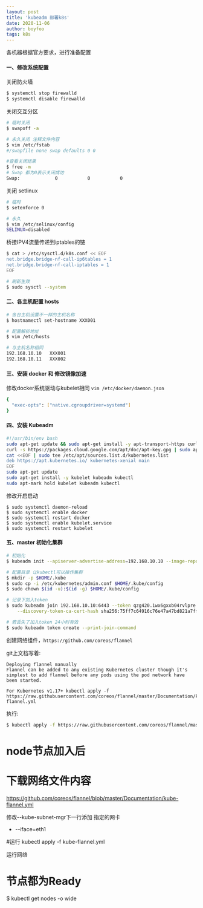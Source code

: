 ```yaml
---
layout: post
title: 'kubeadm 部署k8s'
date: 2020-11-06
author: boyfoo
tags: k8s
---
```


各机器根据官方要求，进行准备配置
#### 一、修改系统配置

关闭防火墙

```bash
$ systemctl stop firewalld
$ systemctl disable firewalld
```

关闭交互分区

```bash
# 临时关闭
$ swapoff -a

# 永久关闭 注释文件内容
$ vim /etc/fstab
#/swapfile none swap defaults 0 0

#查看关闭结果
$ free -m
# Swap 都为0表示关闭成功
Swap:             0           0           0
```

关闭 setlinux

```bash
# 临时
$ setenforce 0

# 永久
$ vim /etc/selinux/config
SELINUX=disabled
```

桥接IPV4流量传递到iptables的链

```bash
$ cat > /etc/sysctl.d/k8s.conf << EOF
net.bridge.bridge-nf-call-ip6tables = 1
net.bridge.bridge-nf-call-iptables = 1
EOF

# 刷新生效
$ sudo sysctl --system
```

#### 二、各主机配置 hosts

```bash
# 各台主机设置不一样的主机名称
$ hostnamectl set-hostname XXX001

# 配置解析地址
$ vim /etc/hosts

# 与主机名称相同
192.168.10.10   XXX001
192.168.10.11   XXX002
```

#### 三、安装 docker 和 修改镜像加速

修改docker系统驱动与kubelet相同
`vim /etc/docker/daemon.json`
```bash
{
  "exec-opts": ["native.cgroupdriver=systemd"]
}
```

#### 四、安装 Kubeadm

```bash
#!/usr/bin/env bash
sudo apt-get update && sudo apt-get install -y apt-transport-https curl
curl -s https://packages.cloud.google.com/apt/doc/apt-key.gpg | sudo apt-key add -
cat <<EOF | sudo tee /etc/apt/sources.list.d/kubernetes.list
deb https://apt.kubernetes.io/ kubernetes-xenial main
EOF
sudo apt-get update
sudo apt-get install -y kubelet kubeadm kubectl
sudo apt-mark hold kubelet kubeadm kubectl
```

修改开启启动

```
$ sudo systemctl daemon-reload
$ sudo systemctl enable docker
$ sudo systemctl restart docker
$ sudo systemctl enable kubelet.service
$ sudo systemctl restart kubelet
```

#### 五、master 初始化集群

```bash
# 初始化
$ kubeadm init --apiserver-advertise-address=192.168.10.10 --image-repository registry.cn-hangzhou.aliyuncs.com/google_containers --service-cidr=10.1.0.0/16 --pod-network-cidr=10.244.0.0/16

# 配置目录 让kubectl可以操作集群 
$ mkdir -p $HOME/.kube
$ sudo cp -i /etc/kubernetes/admin.conf $HOME/.kube/config
$ sudo chown $(id -u):$(id -g) $HOME/.kube/config

# 记录下加入token
$ sudo kubeadm join 192.168.10.10:6443 --token qzg420.1wx6gxxb04rvlpre \
    --discovery-token-ca-cert-hash sha256:75ff7c64916c76e47a47bd821a7fff1066d464c2512138f8b43cdaf95c1cca97

# 若丢失了加入token 24小时有效
$ sudo kubeadm token create --print-join-command
```

创建网络组件，`https://github.com/coreos/flannel`

git上文档写着:
```
Deploying flannel manually
Flannel can be added to any existing Kubernetes cluster though it's simplest to add flannel before any pods using the pod network have been started.

For Kubernetes v1.17+ kubectl apply -f https://raw.githubusercontent.com/coreos/flannel/master/Documentation/kube-flannel.yml
```

执行:

```bash
$ kubectl apply -f https://raw.githubusercontent.com/coreos/flannel/master/Documentation/kube-flannel.yml
```




# node节点加入后

# 下载网络文件内容
https://github.com/coreos/flannel/blob/master/Documentation/kube-flannel.yml

修改--kube-subnet-mgr下一行添加 指定的网卡
- --iface=eth1   


#运行 
kubectl apply -f kube-flannel.yml

运行网络 
# 节点都为Ready
$ kubectl get nodes -o wide
```